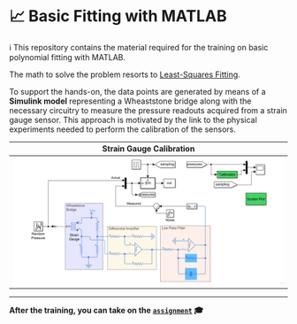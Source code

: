 📈 Basic Fitting with MATLAB
============================

ℹ This repository contains the material required for the training on basic polynomial fitting with MATLAB.

The math to solve the problem resorts to [Least-Squares Fitting][1]. 

To support the hands-on, the data points are generated by means of a **Simulink model** representing a Wheaststone bridge along with the necessary circuitry to measure the pressure readouts acquired from a strain gauge sensor. This approach is motivated by the link to the physical experiments needed to perform the calibration of the sensors.

| Strain Gauge Calibration |
| :---: |
| ![model][2] |

---

**After the training, you can take on the [`assignment`][3] 🎓**

[1]: https://it.mathworks.com/help/curvefit/least-squares-fitting.html
[2]: ./assets/model.png
[3]: https://github.com/pattacini/training-matlab-basic-fitting/tree/assignment
